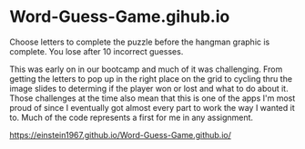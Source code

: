 # Word-Guess-Game.gihub.io

Choose letters to complete the puzzle before the hangman graphic is complete. You lose after 10 incorrect guesses.

This was early on in our bootcamp and much of it was challenging. From getting the letters to pop up in the right place on the grid to cycling thru the image slides to determing if the player won or lost and what to do about it. Those challenges at the time also mean that this is one of the apps I'm most proud of since I eventually got almost every part to work the way I wanted it to. Much of the code represents a first for me in any assignment.

https://einstein1967.github.io/Word-Guess-Game.github.io/